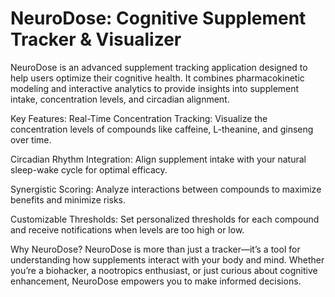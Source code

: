 # NeuroDose: Cognitive Supplement Tracker & Visualizer

NeuroDose is an advanced supplement tracking application designed to help users optimize their cognitive health. It combines pharmacokinetic modeling and interactive analytics to provide insights into supplement intake, concentration levels, and circadian alignment.

Key Features:
Real-Time Concentration Tracking: Visualize the concentration levels of compounds like caffeine, L-theanine, and ginseng over time.

Circadian Rhythm Integration: Align supplement intake with your natural sleep-wake cycle for optimal efficacy.

Synergistic Scoring: Analyze interactions between compounds to maximize benefits and minimize risks.

Customizable Thresholds: Set personalized thresholds for each compound and receive notifications when levels are too high or low.

Why NeuroDose?
NeuroDose is more than just a tracker—it’s a tool for understanding how supplements interact with your body and mind. Whether you’re a biohacker, a nootropics enthusiast, or just curious about cognitive enhancement, NeuroDose empowers you to make informed decisions.


